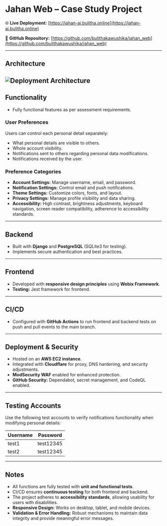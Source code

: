 # Jahan Web – Case Study Project

🌐 **Live Deployment:** [https://jahan-ai.bulitha.online](https://jahan-ai.bulitha.online)  

📂 **GitHub Repository:** [https://github.com/bulithakawushika/jahan_web](https://github.com/bulithakawushika/jahan_web)  

---

## Architecture

![Deployment Architecture](https://github.com/bulithakawushika/jahan_web/raw/main/Deployment_Architecture.png)
---

## Functionality

- Fully functional features as per assessment requirements.

### User Preferences
Users can control each personal detail separately:

- What personal details are visible to others.
- Whole account visibility.
- Notifications sent to others regarding personal data modifications.
- Notifications received by the user.

### Preference Categories
- **Account Settings:** Manage username, email, and password.  
- **Notification Settings:** Control email and push notifications.  
- **Theme Settings:** Customize colors, fonts, and layout.  
- **Privacy Settings:** Manage profile visibility and data sharing.  
- **Accessibility:** High contrast, brightness adjustments, keyboard navigation, screen reader compatibility, adherence to accessibility standards.  

---

## Backend

- Built with **Django** and **PostgreSQL** (SQLite3 for testing).  
- Implements secure authentication and best practices.  

---

## Frontend

- Developed with **responsive design principles** using **Webix Framework**.  
- **Testing:** Jest framework for frontend.  

---

## CI/CD

- Configured with **GitHub Actions** to run frontend and backend tests on push and pull events to the main branch.  

---

## Deployment & Security

- Hosted on an **AWS EC2 instance**.  
- Integrated with **Cloudflare** for proxy, DNS hardening, and security adjustments.  
- **ModSecurity WAF** enabled for enhanced protection.  
- **GitHub Security:** Dependabot, secret management, and CodeQL enabled.  

---

## Testing Accounts

Use the following test accounts to verify notifications functionality when modifying personal details:

| Username | Password  |
|----------|-----------|
| test1    | test12345 |
| test2    | test12345 |

---

## Notes

- All functions are fully tested with **unit and functional tests**.
- CI/CD ensures **continuous testing** for both frontend and backend.  
- The project adheres to **accessibility standards**, allowing usability for users with disabilities.  
- **Responsive Design:** Works on desktop, tablet, and mobile devices.  
- **Validation & Error Handling:** Robust mechanisms to maintain data integrity and provide meaningful error messages.  
